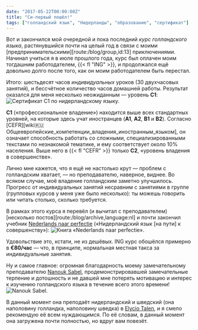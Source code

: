 ```yaml
---
date: "2017-05-22T00:00:00Z"
title: "Си-первый пошёл!"
tags: ["голландский язык", "Нидерланды", "образование", "сертификат"]
---
```


Вот и закончился мой очередной и пока последний *курс голландского языка*, растянувшийся почти на целый год в связи с моими [предпринимательскими][route:/blog/group,id:13] приключениями. Начинал учиться я в июле прошлого года, курс был оплачен моим тогдашним работодателем, {{< fl "ING" >}}, и продолжался ещё довольно долго после того, как он моим работодателем быть перестал.

<!--more-->

Итого: шестьдесят часов *индивидуальных* уроков (30 двухчасовых занятий), и бессчётное количество часов домашней работы. Результат оказался для меня несколько неожиданным — уровень **C1**:
![](img:2.bp.blogspot.com/-b8UFCXNT65c/WQ3-0nds71I/AAAAAAAAp5I/4dyGkOr1RDUzqpJ0Nl_5nh8dBsDo-2IMACPcB/s1600/dsc05176.picasaweb.jpg:a "Сертификат C1 по нидерландскому языку.")

**C1** («профессиональное владение») находится выше всех стандартных уровней, на которые здесь учат иностранцев (**A1**, **A2**, **B1** и **B2**). Согласно [CEFR][wiki:ru:Общеевропейские_компетенции_владения_иностранным_языком], он означает способность работать со сложными, специализированными текстами по незнакомой тематике, и ему соответствует около 10% населения. Выше него в {{< fl "CEFR" >}} только **C2**, «уровень владения в совершенстве».

Лично мне кажется, что я ещё не настолько крут — проблем с голландским хватает, — но преподавателю, наверное, виднее. Во всяком случае, моё владение голландским заметно улучшилось. Прогресс от индивидуальных занятий несравним с занятиями в группе (групповых курсов у меня уже было несколько): ты можешь говорить или читать столько, сколько требуется.

В рамках этого курса я перевёл (и вычитал с преподавателем) [несколько постов][route:/blog/archive,language:nl] и почти закончил учебник [Nederlands naar perfectie](https://shop.coutinho.nl/store_nl/nederlands-naar-perfectie.html) («Нидерландский язык [на пути] к совершенству»):
![](img:3.bp.blogspot.com/-AZPZheblZu8/WQ4KUGhAGiI/AAAAAAAAp50/MZvftSeh2p8NUFt1TYV5_zXOK80t6Y0NwCPcB/s1600/nederlands-naar-perfectie.jpg "Книга «Nederlands naar perfectie».")

Удовольствие это, кстати, не из дешёвых. ING курс обошёлся примерно в **€80/час** — что, в принципе, нормальная местная такса за индивидуальные занятия.

Ну и самое главное: огромная благодарность моему замечательному преподавателю [Nanouk Sabel](https://www.linkedin.com/in/nanouksabel/), продемонстрировавшей замечательные терпение и дотошность и не давшей мне потерять мотивацию и интерес к изучению голландского языка в течение всего этого времени!
![](img:3.bp.blogspot.com/-UqmKfPfv9CA/WSFOZqZMYhI/AAAAAAAAp9I/2_ELofW8pEUQxHsVCj_2oBA-II71Jg1XwCKgB/s1600/nanouk-sabel.picasaweb.jpg:a "Nanouk Sabel.")

В данный момент она преподаёт нидерландский и шведский (она наполовину голландка, наполовину шведка) в [Elycio Talen](http://elyciotalen.nl/), и я смело рекомендую её всем нуждающимся. По её словам, в данный момент она загружена почти полностью, но вдруг вам повезёт.
